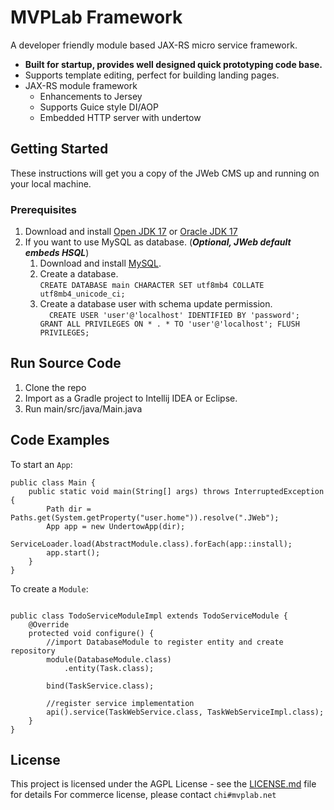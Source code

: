 # MVPLab Framework

A developer friendly module based JAX-RS micro service framework.

- **Built for startup, provides well designed quick prototyping code base.**
- Supports template editing, perfect for building landing pages.
- JAX-RS module framework
    * Enhancements to Jersey
    * Supports Guice style DI/AOP
    * Embedded HTTP server with undertow

## Getting Started

These instructions will get you a copy of the JWeb CMS up and running on your local machine.<br>

### Prerequisites

1. Download and install [Open JDK 17](http://jdk.java.net/17/) or [Oracle JDK 17](http://www.oracle.com/technetwork/java/javase/downloads/jdk17-downloads-4416644.html)
2. If you want to use MySQL as database. (***Optional, JWeb default embeds HSQL***)
    1. Download and install [MySQL](https://dev.mysql.com/downloads/mysql/).
    2. Create a database. <br>
       ```CREATE DATABASE main CHARACTER SET utf8mb4 COLLATE utf8mb4_unicode_ci;```
    3. Create a database user with schema update permission. <br>
       ```   CREATE USER 'user'@'localhost' IDENTIFIED BY 'password'; GRANT ALL PRIVILEGES ON * . * TO 'user'@'localhost'; FLUSH PRIVILEGES;   ```

## Run Source Code

1. Clone the repo
2. Import as a Gradle project to Intellij IDEA or Eclipse.
3. Run main/src/java/Main.java

## Code Examples

To start an `App`:

```
public class Main {
    public static void main(String[] args) throws InterruptedException {
        Path dir = Paths.get(System.getProperty("user.home")).resolve(".JWeb");
        App app = new UndertowApp(dir);
        ServiceLoader.load(AbstractModule.class).forEach(app::install);
        app.start();
    }
}
```

To create a `Module`:

```

public class TodoServiceModuleImpl extends TodoServiceModule {
    @Override
    protected void configure() {
        //import DatabaseModule to register entity and create repository
        module(DatabaseModule.class)
            .entity(Task.class);
        
        bind(TaskService.class);
        
        //register service implementation
        api().service(TaskWebService.class, TaskWebServiceImpl.class);
    }
}
```

## License

This project is licensed under the AGPL License - see the [LICENSE.md](LICENSE.md) file for details For commerce license, please contact ``chi#mvplab.net``

